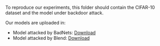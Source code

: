 To reproduce our experiments, this folder should contain the CIFAR-10 dataset and the model under backdoor attack. 

Our models are uploaded in:

* Model attacked by BadNets:  <a href="https://drive.google.com/file/d/14u1enE02cBQuVnTdO-1J8XT2Dm-A2LRn/view?usp=drive_link" target="_blank">Download</a> 
* Model attacked by Blend:  <a href="https://drive.google.com/file/d/15QtxiWE5HQYn_8BSlucG06HgYttYOwtZ/view?usp=sharing" target="_blank">Download</a> 
